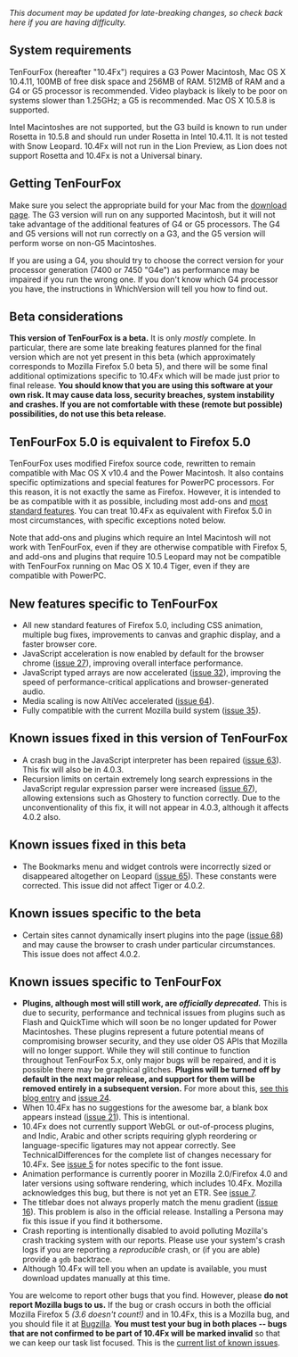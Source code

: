 _This document may be updated for late-breaking changes, so check back here if you are having difficulty._

## System requirements ##

TenFourFox (hereafter "10.4Fx") requires a G3 Power Macintosh, Mac OS X 10.4.11, 100MB of free disk space and 256MB of RAM. 512MB of RAM and a G4 or G5 processor is recommended. Video playback is likely to be poor on systems slower than 1.25GHz; a G5 is recommended. Mac OS X 10.5.8 is supported.

Intel Macintoshes are not supported, but the G3 build is known to run under Rosetta in 10.5.8 and should run under Rosetta in Intel 10.4.11. It is not tested with Snow Leopard. 10.4Fx will not run in the Lion Preview, as Lion does not support Rosetta and 10.4Fx is not a Universal binary.

## Getting TenFourFox ##

Make sure you select the appropriate build for your Mac from the [download page](http://www.tenfourfox.com/). The G3 version will run on any supported Macintosh, but it will not take advantage of the additional features of G4 or G5 processors. The G4 and G5 versions will not run correctly on a G3, and the G5 version will perform worse on non-G5 Macintoshes.

If you are using a G4, you should try to choose the correct version for your processor generation (7400 or 7450 "G4e") as performance may be impaired if you run the wrong one. If you don't know which G4 processor you have, the instructions in WhichVersion will tell you how to find out.

## Beta considerations ##

**This version of TenFourFox is a beta.** It is only _mostly_ complete. In particular, there are some late breaking features planned for the final version which are not yet present in this beta (which approximately corresponds to Mozilla Firefox 5.0 beta 5), and there will be some final additional optimizations specific to 10.4Fx which will be made just prior to final release. **You should know that you are using this software at your own risk. It may cause data loss, security breaches, system instability and crashes. If you are not comfortable with these (remote but possible) possibilities, do not use this beta release.**

## TenFourFox 5.0 is equivalent to Firefox 5.0 ##

TenFourFox uses modified Firefox source code, rewritten to remain compatible with Mac OS X v10.4 and the Power Macintosh. It also contains specific optimizations and special features for PowerPC processors. For this reason, it is not exactly the same as Firefox. However, it is intended to be as compatible with it as possible, including most add-ons and [most standard features](TechnicalDifferences.md). You can treat 10.4Fx as equivalent with Firefox 5.0 in most circumstances, with specific exceptions noted below.

Note that add-ons and plugins which require an Intel Macintosh will not work with TenFourFox, even if they are otherwise compatible with Firefox 5, and add-ons and plugins that require 10.5 Leopard may not be compatible with TenFourFox running on Mac OS X 10.4 Tiger, even if they are compatible with PowerPC.

## New features specific to TenFourFox ##

  * All new standard features of Firefox 5.0, including CSS animation, multiple bug fixes, improvements to canvas and graphic display, and a faster browser core.
  * JavaScript acceleration is now enabled by default for the browser chrome ([issue 27](https://code.google.com/p/tenfourfox/issues/detail?id=27)), improving overall interface performance.
  * JavaScript typed arrays are now accelerated ([issue 32](https://code.google.com/p/tenfourfox/issues/detail?id=32)), improving the speed of performance-critical applications and browser-generated audio.
  * Media scaling is now AltiVec accelerated ([issue 64](https://code.google.com/p/tenfourfox/issues/detail?id=64)).
  * Fully compatible with the current Mozilla build system ([issue 35](https://code.google.com/p/tenfourfox/issues/detail?id=35)).

## Known issues fixed in this version of TenFourFox ##

  * A crash bug in the JavaScript interpreter has been repaired ([issue 63](https://code.google.com/p/tenfourfox/issues/detail?id=63)). This fix will also be in 4.0.3.
  * Recursion limits on certain extremely long search expressions in the JavaScript regular expression parser were increased ([issue 67](https://code.google.com/p/tenfourfox/issues/detail?id=67)), allowing extensions such as Ghostery to function correctly. Due to the unconventionality of this fix, it will not appear in 4.0.3, although it affects 4.0.2 also.

## Known issues fixed in this beta ##

  * The Bookmarks menu and widget controls were incorrectly sized or disappeared altogether on Leopard ([issue 65](https://code.google.com/p/tenfourfox/issues/detail?id=65)). These constants were corrected. This issue did not affect Tiger or 4.0.2.

## Known issues specific to the beta ##

  * Certain sites cannot dynamically insert plugins into the page ([issue 68](https://code.google.com/p/tenfourfox/issues/detail?id=68)) and may cause the browser to crash under particular circumstances. This issue does not affect 4.0.2.

## Known issues specific to TenFourFox ##

  * **Plugins, although most will still work, are _officially deprecated._** This is due to security, performance and technical issues from plugins such as Flash and QuickTime which will soon be no longer updated for Power Macintoshes. These plugins represent a future potential means of compromising browser security, and they use older OS APIs that Mozilla will no longer support. While they will still continue to function throughout TenFourFox 5.x, only major bugs will be repaired, and it is possible there may be graphical glitches. **Plugins will be turned off by default in the next major release, and support for them will be removed entirely in a subsequent version.** For more about this, [see this blog entry](http://tenfourfox.blogspot.com/2011/01/plugins-unplugged.html) and [issue 24](https://code.google.com/p/tenfourfox/issues/detail?id=24).
  * When 10.4Fx has no suggestions for the awesome bar, a blank box appears instead ([issue 21](https://code.google.com/p/tenfourfox/issues/detail?id=21)). This is intentional.
  * 10.4Fx does not currently support WebGL or out-of-process plugins, and Indic, Arabic and other scripts requiring glyph reordering or language-specific ligatures may not appear correctly. See TechnicalDifferences for the complete list of changes necessary for 10.4Fx. See [issue 5](https://code.google.com/p/tenfourfox/issues/detail?id=5) for notes specific to the font issue.
  * Animation performance is currently poorer in Mozilla 2.0/Firefox 4.0 and later versions using software rendering, which includes 10.4Fx. Mozilla acknowledges this bug, but there is not yet an ETR. See [issue 7](https://code.google.com/p/tenfourfox/issues/detail?id=7).
  * The titlebar does not always properly match the menu gradient ([issue 16](https://code.google.com/p/tenfourfox/issues/detail?id=16)). This problem is also in the official release. Installing a Persona may fix this issue if you find it bothersome.
  * Crash reporting is intentionally disabled to avoid polluting Mozilla's crash tracking system with our reports. Please use your system's crash logs if you are reporting a _reproducible_ crash, or (if you are able) provide a `gdb` backtrace.
  * Although 10.4Fx will tell you when an update is available, you must download updates manually at this time.

You are welcome to report other bugs that you find. However, please **do not report Mozilla bugs to us.** If the bug or crash occurs in both the official Mozilla Firefox 5 _(3.6 doesn't count!)_ and in 10.4Fx, this is a Mozilla bug, and you should file it at [Bugzilla](http://bugzilla.mozilla.org/). **You must test your bug in both places -- bugs that are not confirmed to be part of 10.4Fx will be marked invalid** so that we can keep our task list focused. This is the [current list of known issues](http://code.google.com/p/tenfourfox/issues/list).